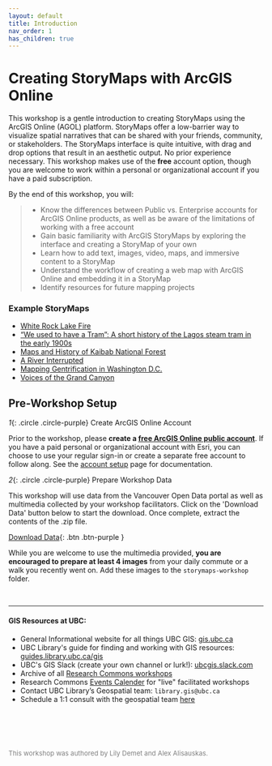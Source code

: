 ```yaml
---
layout: default
title: Introduction
nav_order: 1
has_children: true
---
```


# Creating StoryMaps with ArcGIS Online 

This workshop is a gentle introduction to creating StoryMaps using the ArcGIS Online (AGOL) platform. StoryMaps offer a low-barrier way to visualize spatial narratives that can be shared with your friends, community, or stakeholders. The StoryMaps interface is quite intuitive, with drag and drop options that result in an aesthetic output. No prior experience necessary. This workshop makes use of the **free** account option, though you are welcome to work within a personal or organizational account if you have a paid subscription.

By the end of this workshop, you will:

> - Know the differences between Public vs. Enterprise accounts for ArcGIS Online products, as well as be aware of the limitations of working with a free account
> - Gain basic familiarity with ArcGIS StoryMaps by exploring the interface and creating a StoryMap of your own
> - Learn how to add text, images, video, maps, and immersive content to a StoryMap
> - Understand the workflow of creating a web map with ArcGIS Online and embedding it in a StoryMap
> - Identify resources for future mapping projects 

### Example StoryMaps
- [White Rock Lake Fire](https://storymaps.arcgis.com/stories/ea8c2979aeb84539a9fc7dda1f6ad6cf)
- [“We used to have a Tram”: A short history of the Lagos steam tram in the early 1900s](https://storymaps.arcgis.com/stories/e4030e1ddc8b4f078cbe96c61a5c1db7)
- [Maps and History of Kaibab National Forest](https://storymaps.arcgis.com/stories/ffb54e057a654655a73d3d2b6f8a7ae6)
- [A River Interrupted](https://storymaps.arcgis.com/stories/62917edcb76c4e10868cbb7a79638282)
- [Mapping Gentrification in Washington D.C.](https://storymaps.arcgis.com/stories/009773cc5c224421a66d1ce9ff089849)
- [Voices of the Grand Canyon](https://storymaps.arcgis.com/stories/b22a6a09bb2344ff845d9efd3e4152f7)


## Pre-Workshop Setup

*1*{: .circle .circle-purple} Create ArcGIS Online Account

Prior to the workshop, please **create a [free ArcGIS Online public account](https://www.arcgis.com/home/index.html)**. If you have a paid personal or organizational account with Esri, you can choose to use your regular sign-in or create a separate free account to follow along. See the <a href="./account-setup.md" target="_blank">account setup</a> page for documentation. 


*2*{: .circle .circle-purple} Prepare Workshop Data

This workshop will use data from the Vancouver Open Data portal as well as multimedia collected by your workshop facilitators. Click on the 'Download Data' button below to start the download. Once complete, extract the contents of the .zip file. 

[Download Data](./storymaps-workshop.zip){: .btn .btn-purple }

While you are welcome to use the multimedia provided, **you are encouraged to prepare at least 4 images** from your daily commute or a walk you recently went on. Add these images to the `storymaps-workshop` folder. 

<br>

---
#### GIS Resources at UBC:
- General Informational website for all things UBC GIS: [gis.ubc.ca](http://gis.ubc.ca/)
- UBC Library's guide for finding and working with GIS resources: [guides.library.ubc.ca/gis](http://guides.library.ubc.ca/gis)
- UBC's GIS Slack (create your own channel or lurk!): [ubcgis.slack.com](https://ubcgis.slack.com/)
- Archive of all [Research Commons workshops](https://ubc-library-rc.github.io/)
- Research Commons [Events Calender](https://researchcommons.library.ubc.ca/workshops/) for "live" facilitated workshops
- Contact UBC Library’s Geospatial team: `library.gis@ubc.ca`
- Schedule a 1:1 consult with the geospatial team [here](https://libcal.library.ubc.ca/appointments/research_commons#s-lc-public-pt)

<p style="margin-top:90px"></p>
<p style="color:grey; font-size:13px">This workshop was authored by Lily Demet and Alex Alisauskas.</p>
